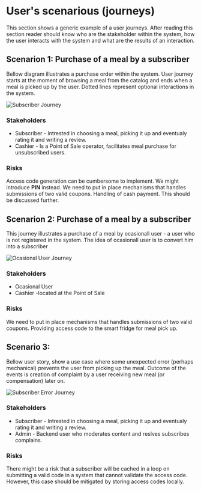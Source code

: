 # User's scenarious (journeys)

This section shows a generic example of a user journeys. After reading this section reader should know who are the stakeholder within the system, how the user interacts with the system and what are the results of an interaction.

## Scenarion 1: Purchase of a meal by a subscriber

Bellow diagram illustrates a purchase order within the system. User journey starts at the moment of browsing a meal from the catalog and ends when a meal is picked up by the user. Dotted lines represent optional interactions in the system.

![Subscriber Journey](https://github.com/ldynia/archcolider/blob/master/img/user%20journey/Subscriber.png)

### Stakeholders 
* Subscriber - Intrested in choosing a meal, picking it up and eventualy rating it and writing a review.
* Cashier - Is a Point of Sale operator, facilitates  meal purchase for unsubscribed users.

### Risks
Access code generation can be cumbersome to implement. We might introduce **PIN** instead. 
We need to put in place mechanisms that handles submissions of two valid coupons.
Handling of cash payment. This should be discussed further.

## Scenarion 2: Purchase of a meal by a subscriber

This journey illustrates a purchase of a meal by ocasionall user - a user who is not registered in the system. The idea of ocasionall user is to convert him into a subscriber

![Ocasional User Journey](https://github.com/ldynia/archcolider/blob/master/img/user%20journey/Ocasional%20User.png) 

### Stakeholders 

* Ocasional User
* Cashier -located at the Point of Sale

### Risks
We need to put in place mechanisms that handles submissions of two valid coupons.
Providing access code to the smart fridge for meal pick up.

## Scenario 3: 

Bellow user story, show a use case where some unexpected error (perhaps mechanical) prevents the user from picking up the meal. Outcome of the events is creation of complaint by a user receiving new meal (or compensation) later on.

![Subscriber Error Journey](https://github.com/ldynia/archcolider/blob/master/img/user%20journey/Error%20-%20Subscriber.png)


### Stakeholders 

* Subscriber - Intrested in choosing a meal, picking it up and eventualy rating it and writing a review.
* Admin - Backend user who moderates content and reslves subscribes complains.

### Risks
There might be a risk that a subscriber will be cached in a loop on submitting a valid code in a system that cannot validate the access code. However, this case should be mitigated by storing access codes locally.
